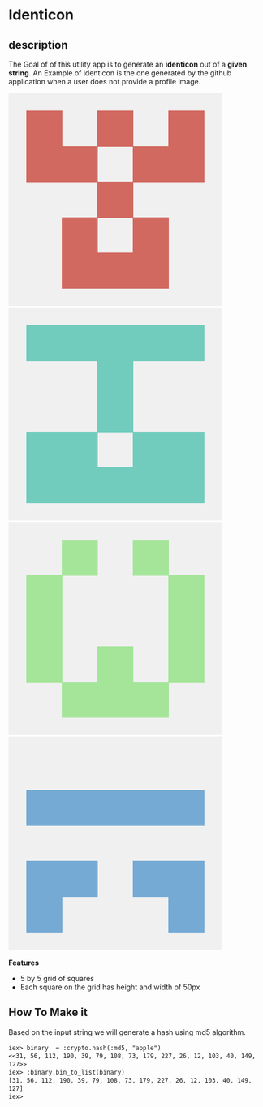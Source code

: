 # Identicon

## description

The Goal of of this utility app is to generate an **identicon** out of a **given string**. An Example of identicon is the one generated by the github application when a user does not provide a profile image.

![identicon1](assets/ide1.png)
![identicon2](assets/ide2.png)
![identicon3](assets/ide3.png)
![identicon3](assets/ide4.png)

**Features**

- 5 by 5 grid of squares
- Each square on the grid has height and width of 50px

## How To Make it

Based on the input string we will generate a hash using md5 algorithm.

```
iex> binary  = :crypto.hash(:md5, "apple")
<<31, 56, 112, 190, 39, 79, 108, 73, 179, 227, 26, 12, 103, 40, 149, 127>>
iex> :binary.bin_to_list(binary)          
[31, 56, 112, 190, 39, 79, 108, 73, 179, 227, 26, 12, 103, 40, 149, 127]
iex> 



```
